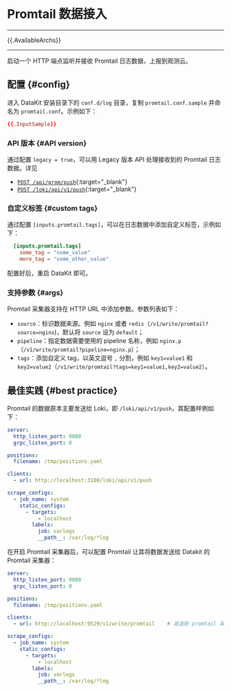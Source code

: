 
# Promtail 数据接入

---

{{.AvailableArchs}}

---

启动一个 HTTP 端点监听并接收 Promtail 日志数据，上报到观测云。

## 配置 {#config}

进入 DataKit 安装目录下的 `conf.d/log` 目录，复制 `promtail.conf.sample` 并命名为 `promtail.conf`。示例如下：

```toml
{{.InputSample}} 
```

### API 版本 {#API version}

通过配置 `legacy = true`，可以用 Legacy 版本 API 处理接收到的 Promtail
日志数据。详见

- [`POST /api/prom/push`](https://grafana.com/docs/loki/latest/api/#post-apiprompush){:target="_blank"}
- [`POST /loki/api/v1/push`](https://grafana.com/docs/loki/latest/api/#post-lokiapiv1push){:target="_blank"}

### 自定义标签 {#custom tags}

通过配置 `[inputs.promtail.tags]`，可以在日志数据中添加自定义标签，示例如下：

```toml
  [inputs.promtail.tags]
    some_tag = "some_value"
    more_tag = "some_other_value"
```

配置好后，重启 DataKit 即可。

### 支持参数 {#args}

Promtail 采集器支持在 HTTP URL 中添加参数。参数列表如下：

- `source`：标识数据来源。例如 `nginx` 或者 `redis`（`/v1/write/promtail?source=nginx`)，默认将 `source` 设为 `default`；
- `pipeline`：指定数据需要使用的 pipeline 名称，例如 `nginx.p`（`/v1/write/promtail?pipeline=nginx.p`）；
- `tags`：添加自定义 tag，以英文逗号 `,` 分割，例如 `key1=value1` 和 `key2=value2`（`/v1/write/promtail?tags=key1=value1,key2=value2`）。

## 最佳实践 {#best practice}

Promtail 的数据原本主要发送给 Loki，即 `/loki/api/v1/push`，其配置样例如下：

```yaml
server:
  http_listen_port: 9080
  grpc_listen_port: 0

positions:
  filename: /tmp/positions.yaml

clients:
  - url: http://localhost:3100/loki/api/v1/push

scrape_configs:
  - job_name: system
    static_configs:
      - targets:
          - localhost
        labels:
          job: varlogs
          __path__: /var/log/*log
```

在开启 Promtail 采集器后，可以配置 Promtail 让其将数据发送给 Datakit 的 Promtail 采集器：

```yaml
server:
  http_listen_port: 9080
  grpc_listen_port: 0

positions:
  filename: /tmp/positions.yaml

clients:
  - url: http://localhost:9529/v1/write/promtail    # 发送到 promtail 采集器监听的端点

scrape_configs:
  - job_name: system
    static_configs:
      - targets:
          - localhost
        labels:
          job: varlogs
          __path__: /var/log/*log
```
